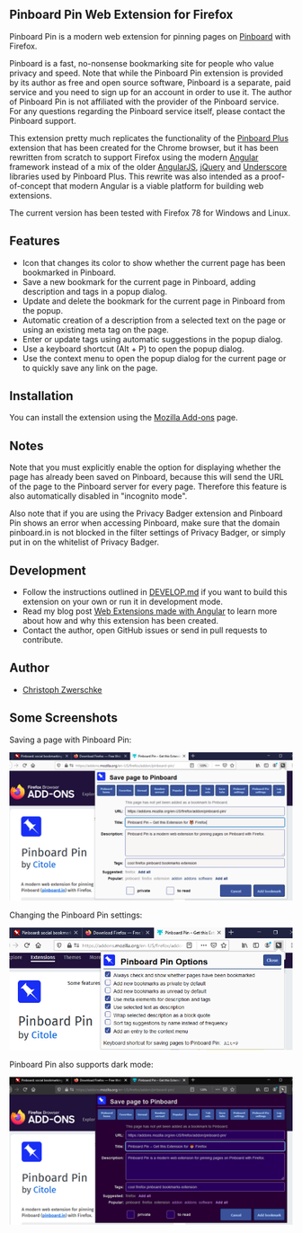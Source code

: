 Pinboard Pin Web Extension for Firefox
--------------------------------------

Pinboard Pin is a modern web extension for pinning pages on [Pinboard](https://pinboard.in) with Firefox.

Pinboard is a fast, no-nonsense bookmarking site for people who value privacy and speed. Note that while the Pinboard Pin extension is provided by its author as free and open source software, Pinboard is a separate, paid service and you need to sign up for an account in order to use it. The author of Pinboard Pin is not affiliated with the provider of the Pinboard service. For any questions regarding the Pinboard service itself, please contact the Pinboard support.

This extension pretty much replicates the functionality of the [Pinboard Plus](https://github.com/clvrobj/Pinboard-Plus) extension that has been created for the Chrome browser, but it has been rewritten from scratch to support Firefox using the modern [Angular](https://angular.io/) framework instead of a mix of the older [AngularJS](https://angularjs.org/), [jQuery](https://jquery.com/) and [Underscore](http://underscorejs.org/) libraries used by Pinboard Plus. This rewrite was also intended as a proof-of-concept that modern Angular is a viable platform for building web extensions.

The current version has been tested with Firefox 78 for Windows and Linux.

Features
--------

* Icon that changes its color to show whether the current page has been bookmarked in Pinboard.
* Save a new bookmark for the current page in Pinboard, adding description and tags in a popup dialog.
* Update and delete the bookmark for the current page in Pinboard from the popup.
* Automatic creation of a description from a selected text on the page or using an existing meta tag on the page.
* Enter or update tags using automatic suggestions in the popup dialog.
* Use a keyboard shortcut (Alt + P) to open the popup dialog.
* Use the context menu to open the popup dialog for the current page or to quickly save any link on the page.

Installation
------------

You can install the extension using the [Mozilla Add-ons](https://addons.mozilla.org/de/firefox/addon/pinboard-pin/) page.

Notes
-----

Note that you must explicitly enable the option for displaying whether the page has already been saved on Pinboard, because this will send the URL of the page to the Pinboard server for every page. Therefore this feature is also automatically disabled in "incognito mode".

Also note that if you are using the Privacy Badger extension and Pinboard Pin shows an error when accessing Pinboard, make sure that the domain pinboard.in is not blocked in the filter settings of Privacy Badger, or simply put in on the whitelist of Privacy Badger.

Development
-----------

* Follow the instructions outlined in [DEVELOP.md](https://github.com/cito/Pinboard-Pin/blob/master/DEVELOP.md) if you want to build this extension on your own or run it in development mode.
* Read my blog post [Web Extensions made with Angular](https://cito.github.io/blog/web-ext-with-angular/) to learn more about how and why this extension has been created.
* Contact the author, open GitHub issues or send in pull requests to contribute.

Author
------

* [Christoph Zwerschke](https://github.com/cito)

Some Screenshots
----------------

Saving a page with Pinboard Pin:

![Saving a page - light mode](screenshots/pinboard-pin-light.png?raw=true)

Changing the Pinboard Pin settings:

![Settings - light mode](screenshots/pinboard-pin-settings.png?raw=true)

Pinboard Pin also supports dark mode:

![Saving a page - dark mode](screenshots/pinboard-pin-dark.png?raw=true)

